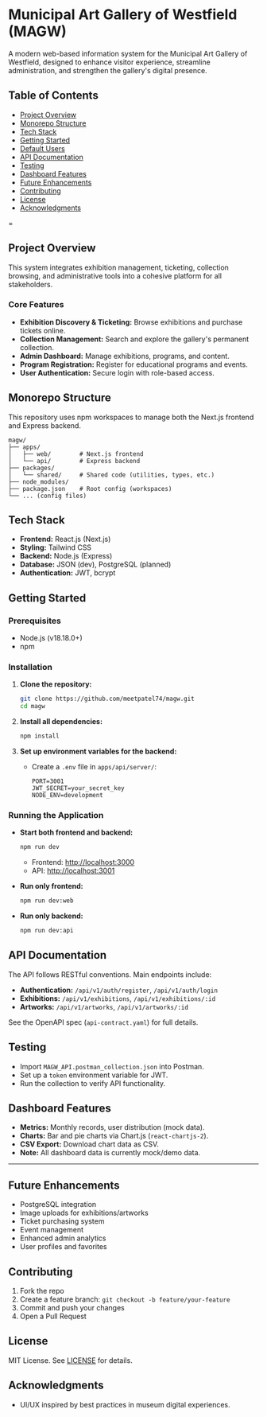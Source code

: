 # Municipal Art Gallery of Westfield (MAGW)

A modern web-based information system for the Municipal Art Gallery of Westfield, designed to enhance visitor experience, streamline administration, and strengthen the gallery's digital presence.

## Table of Contents

- [Project Overview](#project-overview)
- [Monorepo Structure](#monorepo-structure)
- [Tech Stack](#tech-stack)
- [Getting Started](#getting-started)
- [Default Users](#default-users)
- [API Documentation](#api-documentation)
- [Testing](#testing)
- [Dashboard Features](#dashboard-features)
- [Future Enhancements](#future-enhancements)
- [Contributing](#contributing)
- [License](#license)
- [Acknowledgments](#acknowledgments)

=
## Project Overview

This system integrates exhibition management, ticketing, collection browsing, and administrative tools into a cohesive platform for all stakeholders.

### Core Features

- **Exhibition Discovery & Ticketing:** Browse exhibitions and purchase tickets online.
- **Collection Management:** Search and explore the gallery's permanent collection.
- **Admin Dashboard:** Manage exhibitions, programs, and content.
- **Program Registration:** Register for educational programs and events.
- **User Authentication:** Secure login with role-based access.

## Monorepo Structure

This repository uses npm workspaces to manage both the Next.js frontend and Express backend.

```
magw/
├── apps/
│   ├── web/        # Next.js frontend
│   └── api/        # Express backend
├── packages/
│   └── shared/     # Shared code (utilities, types, etc.)
├── node_modules/
├── package.json    # Root config (workspaces)
└── ... (config files)
```

## Tech Stack

- **Frontend:** React.js (Next.js)
- **Styling:** Tailwind CSS
- **Backend:** Node.js (Express)
- **Database:** JSON (dev), PostgreSQL (planned)
- **Authentication:** JWT, bcrypt

## Getting Started

### Prerequisites

- Node.js (v18.18.0+)
- npm

### Installation

1. **Clone the repository:**

   ```sh
   git clone https://github.com/meetpatel74/magw.git
   cd magw
   ```

2. **Install all dependencies:**

   ```sh
   npm install
   ```

3. **Set up environment variables for the backend:**
   - Create a `.env` file in `apps/api/server/`:
     ```
     PORT=3001
     JWT_SECRET=your_secret_key
     NODE_ENV=development
     ```

### Running the Application

- **Start both frontend and backend:**

  ```sh
  npm run dev
  ```

  - Frontend: [http://localhost:3000](http://localhost:3000)
  - API: [http://localhost:3001](http://localhost:3001)

- **Run only frontend:**

  ```sh
  npm run dev:web
  ```

- **Run only backend:**
  ```sh
  npm run dev:api
  ```

## API Documentation

The API follows RESTful conventions. Main endpoints include:

- **Authentication:** `/api/v1/auth/register`, `/api/v1/auth/login`
- **Exhibitions:** `/api/v1/exhibitions`, `/api/v1/exhibitions/:id`
- **Artworks:** `/api/v1/artworks`, `/api/v1/artworks/:id`

See the OpenAPI spec (`api-contract.yaml`) for full details.

## Testing

- Import `MAGW_API.postman_collection.json` into Postman.
- Set up a `token` environment variable for JWT.
- Run the collection to verify API functionality.

## Dashboard Features

- **Metrics:** Monthly records, user distribution (mock data).
- **Charts:** Bar and pie charts via Chart.js (`react-chartjs-2`).
- **CSV Export:** Download chart data as CSV.
- **Note:** All dashboard data is currently mock/demo data.

---

## Future Enhancements

- PostgreSQL integration
- Image uploads for exhibitions/artworks
- Ticket purchasing system
- Event management
- Enhanced admin analytics
- User profiles and favorites

## Contributing

1. Fork the repo
2. Create a feature branch: `git checkout -b feature/your-feature`
3. Commit and push your changes
4. Open a Pull Request

## License

MIT License. See [LICENSE](LICENSE) for details.

## Acknowledgments

- UI/UX inspired by best practices in museum digital experiences.